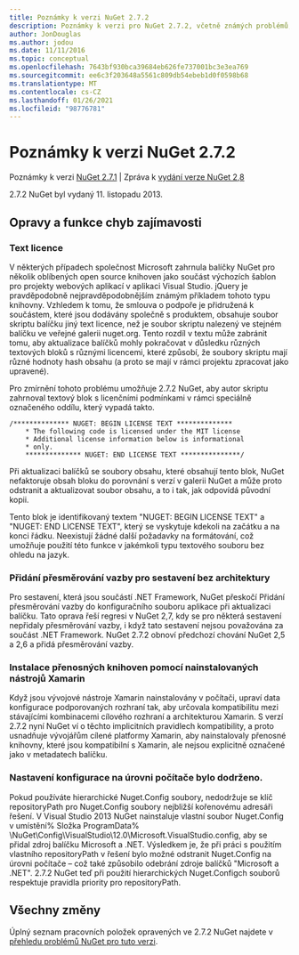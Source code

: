 ```yaml
---
title: Poznámky k verzi NuGet 2.7.2
description: Poznámky k verzi pro NuGet 2.7.2, včetně známých problémů, oprav chyb, přidaných funkcí a chcete odeslat obecnou.
author: JonDouglas
ms.author: jodou
ms.date: 11/11/2016
ms.topic: conceptual
ms.openlocfilehash: 7643bf930bca39684eb626fe737001bc3e3ea769
ms.sourcegitcommit: ee6c3f203648a5561c809db54ebeb1d0f0598b68
ms.translationtype: MT
ms.contentlocale: cs-CZ
ms.lasthandoff: 01/26/2021
ms.locfileid: "98776781"
---
```

# <a name="nuget-272-release-notes"></a>Poznámky k verzi NuGet 2.7.2

Poznámky k verzi [NuGet 2.7.1](../release-notes/nuget-2.7.1.md)  |  Zpráva k [vydání verze NuGet 2,8](../release-notes/nuget-2.8.md)

2.7.2 NuGet byl vydaný 11. listopadu 2013.

## <a name="noteworthy-bug-fixes-and-features"></a>Opravy a funkce chyb zajímavosti

### <a name="license-text"></a>Text licence
V některých případech společnost Microsoft zahrnula balíčky NuGet pro několik oblíbených open source knihoven jako součást výchozích šablon pro projekty webových aplikací v aplikaci Visual Studio. jQuery je pravděpodobně nejpravděpodobnějším známým příkladem tohoto typu knihovny. Vzhledem k tomu, že smlouva o podpoře je přidružená k součástem, které jsou dodávány společně s produktem, obsahuje soubor skriptu balíčku jiný text licence, než je soubor skriptu nalezený ve stejném balíčku ve veřejné galerii nuget.org. Tento rozdíl v textu může zabránit tomu, aby aktualizace balíčků mohly pokračovat v důsledku různých textových bloků s různými licencemi, které způsobí, že soubory skriptu mají různé hodnoty hash obsahu (a proto se mají v rámci projektu zpracovat jako upravené).

Pro zmírnění tohoto problému umožňuje 2.7.2 NuGet, aby autor skriptu zahrnoval textový blok s licenčními podmínkami v rámci speciálně označeného oddílu, který vypadá takto.

```
/************** NUGET: BEGIN LICENSE TEXT **************
    * The following code is licensed under the MIT license
    * Additional license information below is informational
    * only.
    ************** NUGET: END LICENSE TEXT ***************/
```

Při aktualizaci balíčků se soubory obsahu, které obsahují tento blok, NuGet nefaktoruje obsah bloku do porovnání s verzí v galerii NuGet a může proto odstranit a aktualizovat soubor obsahu, a to i tak, jak odpovídá původní kopii.

Tento blok je identifikovaný textem "NUGET: BEGIN LICENSE TEXT" a "NUGET: END LICENSE TEXT", který se vyskytuje kdekoli na začátku a na konci řádku.  Neexistují žádné další požadavky na formátování, což umožňuje použití této funkce v jakémkoli typu textového souboru bez ohledu na jazyk.

### <a name="add-binding-redirects-for-non-framework-assemblies"></a>Přidání přesměrování vazby pro sestavení bez architektury
Pro sestavení, která jsou součástí .NET Framework, NuGet přeskočí Přidání přesměrování vazby do konfiguračního souboru aplikace při aktualizaci balíčku. Tato oprava řeší regresi v NuGet 2,7, kdy se pro některá sestavení nepřidaly přesměrování vazby, i když tato sestavení nejsou považována za součást .NET Framework. NuGet 2.7.2 obnoví předchozí chování NuGet 2,5 a 2,6 a přidá přesměrování vazby.

### <a name="installing-portable-libraries-with-xamarin-tools-installed"></a>Instalace přenosných knihoven pomocí nainstalovaných nástrojů Xamarin
Když jsou vývojové nástroje Xamarin nainstalovány v počítači, upraví data konfigurace podporovaných rozhraní tak, aby určovala kompatibilitu mezi stávajícími kombinacemi cílového rozhraní a architekturou Xamarin. S verzí 2.7.2 nyní NuGet ví o těchto implicitních pravidlech kompatibility, a proto usnadňuje vývojářům cílené platformy Xamarin, aby nainstalovaly přenosné knihovny, které jsou kompatibilní s Xamarin, ale nejsou explicitně označené jako v metadatech balíčku.

### <a name="machine-wide-configuration-settings-honored"></a>Nastavení konfigurace na úrovni počítače bylo dodrženo.
Pokud používáte hierarchické Nuget.Config soubory, nedodržuje se klíč repositoryPath pro Nuget.Config soubory nejbližší kořenovému adresáři řešení. V Visual Studio 2013 NuGet nainstaluje vlastní soubor Nuget.Config v umístění% Složka ProgramData% \NuGet\Config\VisualStudio\12.0\Microsoft.VisualStudio.config, aby se přidal zdroj balíčku Microsoft a .NET. Výsledkem je, že při práci s použitím vlastního repositoryPath v řešení bylo možné odstranit Nuget.Config na úrovni počítače – což také způsobilo odebrání zdroje balíčků "Microsoft a .NET". 2.7.2 NuGet teď při použití hierarchických Nuget.Configch souborů respektuje pravidla priority pro repositoryPath.

## <a name="all-changes"></a>Všechny změny
Úplný seznam pracovních položek opravených ve 2.7.2 NuGet najdete v [přehledu problémů NuGet pro tuto verzi](https://nuget.codeplex.com/workitem/list/advanced?keyword=&status=All&type=All&priority=All&release=NuGet%202.7.2&assignedTo=All&component=All&sortField=LastUpdatedDate&sortDirection=Descending&page=0&reasonClosed=Fixed).
